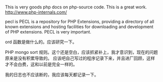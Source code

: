This is very goods php docs on php-source code.
This is a great work.
http://www.php-internals.com/


pecl is 
PECL is a repository for PHP Extensions, providing a directory of all known extensions 
and hosting facilities for downloading and development of PHP extensions. 
PECL is very important.

ord 函数是做什么的。应该研究一下。

PHP mongo sort 规则。这个还是空白，应该抓紧补上，我才意识到，现在的问题原来是没有积累导致的。
应该吧自己写过的程序记录下来，并且进厂回顾，这样才不会白费，这和以前是完全一样的。

我的日志也不应该断的，我应该每天都记录一下。
